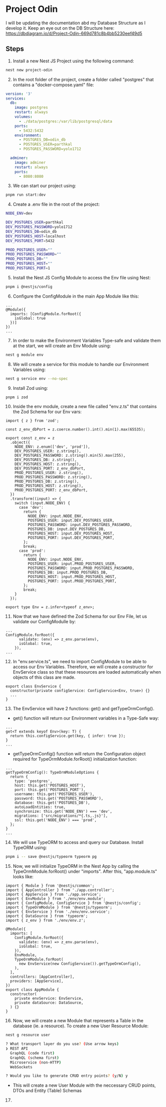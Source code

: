 # Project Odin

I will be updating the documentation abd my Database Structure as I develop it. Keep an eye out on the DB Structure here:
https://dbdiagram.io/d/Project-Odin-669d781c8b4bb5230eef49d5

## Steps

1. Install a new Nest JS Project using the following command:

```bash
nest new project-odin
```

2. In the root folder of the project, create a folder called "postgres" that contains a "docker-compose.yaml" file:

```yaml
version: '3'
services:
  db:
    image: postgres
    restart: always
    volumes:
      - ./data/postgres:/var/lib/postgresql/data
    ports:
      - 5432:5432
    environment:
      - POSTGRES_DB=odin_db
      - POSTGRES_USER=parthkal
      - POSTGRES_PASSWORD=yolo1712

  adminer:
    image: adminer
    restart: always
    ports:
      - 8080:8080
```

3. We can start our project using:

```bash
pnpm run start:dev
```

4. Create a .env file in the root of the project:

```bash
NODE_ENV=dev

DEV_POSTGRES_USER=parthkal
DEV_POSTGRES_PASSWORD=yolo1712
DEV_POSTGRES_DB=odin_db
DEV_POSTGRES_HOST=localhost
DEV_POSTGRES_PORT=5432

PROD_POSTGRES_USER=""
PROD_POSTGRES_PASSWORD=""
PROD_POSTGRES_DB=""
PROD_POSTGRES_HOST=""
PROD_POSTGRES_PORT=1
```

5. Install the Nest JS Config Module to access the Env file using Nest:

```bash
pnpm i @nestjs/config
```

6. Configure the ConfigModule in the main App Module like this:

```node
...
@Module({
  imports: [ConfigModule.forRoot({
    isGlobal: true
  })]
})
...
```

7. In order to make the Environment Variables Type-safe and validate them at the start, we will create an Env Module using:

```bash
nest g module env
```

8. We will create a service for this module to handle our Environment Variables using:

```bash
nest g service env --no-spec
```

9. Install Zod using:

```bash
pnpm i zod
```

10. Inside the env module, create a new file called "env.z.ts" that contains the Zod Schema for our Env vars:

```node
import { z } from 'zod';

const z_env_dbPort = z.coerce.number().int().min(1).max(65535);

export const z_env = z
  .object({
    NODE_ENV: z.enum(['dev', 'prod']),
    DEV_POSTGRES_USER: z.string(),
    DEV_POSTGRES_PASSWORD: z.string().min(5).max(255),
    DEV_POSTGRES_DB: z.string(),
    DEV_POSTGRES_HOST: z.string(),
    DEV_POSTGRES_PORT: z_env_dbPort,
    PROD_POSTGRES_USER: z.string(),
    PROD_POSTGRES_PASSWORD: z.string(),
    PROD_POSTGRES_DB: z.string(),
    PROD_POSTGRES_HOST: z.string(),
    PROD_POSTGRES_PORT: z_env_dbPort,
  })
  .transform((input) => {
    switch (input.NODE_ENV) {
      case 'dev':
        return {
          NODE_ENV: input.NODE_ENV,
          POSTGRES_USER: input.DEV_POSTGRES_USER,
          POSTGRES_PASSWORD: input.DEV_POSTGRES_PASSWORD,
          POSTGRES_DB: input.DEV_POSTGRES_DB,
          POSTGRES_HOST: input.DEV_POSTGRES_HOST,
          POSTGRES_PORT: input.DEV_POSTGRES_PORT,
        };
        break;
      case 'prod':
        return {
          NODE_ENV: input.NODE_ENV,
          POSTGRES_USER: input.PROD_POSTGRES_USER,
          POSTGRES_PASSWORD: input.PROD_POSTGRES_PASSWORD,
          POSTGRES_DB: input.PROD_POSTGRES_DB,
          POSTGRES_HOST: input.PROD_POSTGRES_HOST,
          POSTGRES_PORT: input.PROD_POSTGRES_PORT,
        };
        break;
    }
  });

export type Env = z.infer<typeof z_env>;
```

11. Now that we have defined the Zod Schema for our Env File, let us validate our ConfigModulle by:

```node
...
ConfigModule.forRoot({
      validate: (env) => z_env.parse(env),
      isGlobal: true,
    }),
...
```

12. In "env.service.ts", we need to import ConfigModule to be able to access our Env Variables. Therefore, we will create a constructor for EnvService class so that these resources are loaded automatically when objects of this class are made.

```node
export class EnvService {
  constructor(private configService: ConfigService<Env, true>) {}
  ...
}
```

13. The EnvService will have 2 functions: get() and getTypeOrmConfig().

- get() function will return our Environment variables in a Type-Safe way:

```node
...
get<T extends keyof Env>(key: T) {
  return this.configService.get(key, { infer: true });
}
...
```

- getTypeOrmConfig() function will return the Configuration object required for TypeOrmModule.forRoot() initialization function:

```node
...
getTypeOrmConfig(): TypeOrmModuleOptions {
  return {
    type: 'postgres',
    host: this.get('POSTGRES_HOST'),
    port: this.get('POSTGRES_PORT'),
    username: this.get('POSTGRES_USER'),
    password: this.get('POSTGRES_PASSWORD'),
    database: this.get('POSTGRES_DB'),
    autoLoadEntities: true,
    synchronize: this.get('NODE_ENV') === 'dev',
    migrations: ['src/migrations/*{.ts,.js}'],
    ssl: this.get('NODE_ENV') === 'prod',
  };
}
...
```

14. We will use TypeORM to access and query our Database. Install TypeORM using:

```bash
pnpm i -- save @nestjs/typeorm typeorm pg
```

15. Now, we will initialize TypeORM in the Nest App by calling the TypeOrmModule.forRoot() under "imports". After this, "app.module.ts" looks like:

```node
import { Module } from '@nestjs/common';
import { AppController } from './app.controller';
import { AppService } from './app.service';
import { EnvModule } from './env/env.module';
import { ConfigModule, ConfigService } from '@nestjs/config';
import { TypeOrmModule } from '@nestjs/typeorm';
import { EnvService } from './env/env.service';
import { DataSource } from 'typeorm';
import { z_env } from './env/env.z';

@Module({
  imports: [
    ConfigModule.forRoot({
      validate: (env) => z_env.parse(env),
      isGlobal: true,
    }),
    EnvModule,
    TypeOrmModule.forRoot(
      new EnvService(new ConfigService()).getTypeOrmConfig(),
    ),
  ],
  controllers: [AppController],
  providers: [AppService],
})
export class AppModule {
  constructor(
    private envService: EnvService,
    private dataSource: DataSource,
  ) {}
}
```

16. Now, we will create a new Module that represents a Table in the database (ie. a resource). To create a new User Resource Module:

```bash
nest g resource user

? What transport layer do you use? (Use arrow keys)
❯ REST API
  GraphQL (code first)
  GraphQL (schema first)
  Microservice (non-HTTP)
  WebSockets

? Would you like to generate CRUD entry points? (y/N) y
```

- This will create a new User Module with the neccessary CRUD points, DTOs and Entity (Table) Schemas

17.
